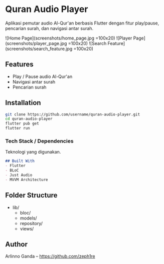 # Quran Audio Player

Aplikasi pemutar audio Al-Qur'an berbasis Flutter dengan fitur play/pause, pencarian surah, dan navigasi antar surah.

![Home Page](screenshots/home_page.jpg =100x20) 
![Player Page](screenshots/player_page.jpg =100x20) 
![Search Feature](screenshots/search_feature.jpg =100x20)

## Features
- Play / Pause audio Al-Qur'an
- Navigasi antar surah
- Pencarian surah

## Installation

```bash
git clone https://github.com/username/quran-audio-player.git
cd quran-audio-player
flutter pub get
flutter run
```


### **Tech Stack / Dependencies**
Teknologi yang digunakan.

```markdown
## Built With
- Flutter
- BLoC
- Just Audio
- MVVM Architecture
```

## Folder Structure
- lib/
  - bloc/
  - models/
  - repository/
  - views/


## Author
Arlinno Ganda – https://github.com/zeph1re
